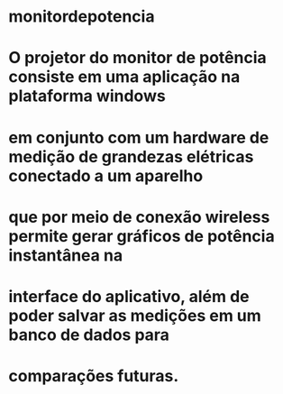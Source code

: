 # monitordepotencia
#
# O projetor do monitor de potência consiste em uma aplicação na plataforma windows
# em conjunto com um hardware de medição de grandezas elétricas conectado a um aparelho
# que por meio de conexão wireless permite gerar gráficos de potência instantânea na
# interface do aplicativo, além de poder salvar as medições em um banco de dados para
# comparações futuras.
